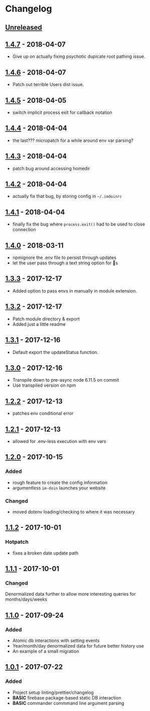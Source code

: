 # Changelog

## [Unreleased][]

## [1.4.7][] - 2018-04-07
* Give up on actually fixing psychotic dupicate root pathing issue.

## [1.4.6][] - 2018-04-07
* Patch out terrible Users dist issue.

## [1.4.5][] - 2018-04-05
* switch implicit process exit for callback notation

## [1.4.4][] - 2018-04-04
* the last??? micropatch for a while around env var parsing?

## [1.4.3][] - 2018-04-04
* patch bug around accessing homedir

## [1.4.2][] - 2018-04-04
* actually fix that bug, by storing config in `~/.imdoinrc`

## [1.4.1][] - 2018-04-04
* finally fix the bug where `process.exit()` had to be used to close connection

## [1.4.0][] - 2018-03-11
* npmignore the .env file to persist through updates
* let the user pass through a text string option for 🌈s

## [1.3.3][] - 2017-12-17
* Added option to pass envs in manually in module extension.

## [1.3.2][] - 2017-12-17
* Patch module directory & export
* Added just a little readme

## [1.3.1][] - 2017-12-16
* Default export the updateStatus function.

## [1.3.0][] - 2017-12-16
* Transpile down to pre-async node 6.11.5 on commit
* Use transpiled version on npm

## [1.2.2][] - 2017-12-13
* patches env conditional error

## [1.2.1][] - 2017-12-13
* allowed for .env-less execution with env vars

## [1.2.0][] - 2017-10-15
### Added
* rough feature to create the config information
* argumentless `im-doin` launches your website

### Changed
* moved dotenv loading/checking to where it was necessary

## [1.1.2][] - 2017-10-01
### Hotpatch
* fixes a broken date update path

## [1.1.1][] - 2017-10-01
### Changed
Denormalized data further to allow more interesting queries for months/days/weeks

## [1.1.0][] - 2017-09-24
### Added
* Atomic db interactions with setting events
* Year/month/day denormalized data for future better history use
* An example of a small migration

## [1.0.1][] - 2017-07-22

### Added
* Project setup linting/prettier/changelog
* **BASIC** firebase package-based static DB interaction
* **BASIC** commander commmand line argument parsing


[Unreleased]: https://github.com/one19/im-doin/compare/v1.4.7...HEAD
[1.4.7]: https://github.com/one19/im-doin/compare/v1.4.6...v1.4.7
[1.4.6]: https://github.com/one19/im-doin/compare/v1.4.5...v1.4.6
[1.4.5]: https://github.com/one19/im-doin/compare/v1.4.4...v1.4.5
[1.4.4]: https://github.com/one19/im-doin/compare/v1.4.3...v1.4.4
[1.4.3]: https://github.com/one19/im-doin/compare/v1.4.2...v1.4.3
[1.4.2]: https://github.com/one19/im-doin/compare/v1.4.1...v1.4.2
[1.4.1]: https://github.com/one19/im-doin/compare/v1.4.0...v1.4.1
[1.4.0]: https://github.com/one19/im-doin/compare/v1.3.3...v1.4.0
[1.3.3]: https://github.com/one19/im-doin/compare/v1.3.2...v1.3.3
[1.3.2]: https://github.com/one19/im-doin/compare/v1.3.1...v1.3.2
[1.3.1]: https://github.com/one19/im-doin/compare/v1.3.0...v1.3.1
[1.3.0]: https://github.com/one19/im-doin/compare/v1.2.2...v1.3.0
[1.2.2]: https://github.com/one19/im-doin/compare/v1.2.1...v1.2.2
[1.2.1]: https://github.com/one19/im-doin/compare/v1.2.0...v1.2.1
[1.2.0]: https://github.com/one19/im-doin/compare/v1.1.2...v1.2.0
[1.1.2]: https://github.com/one19/im-doin/compare/v1.1.1...v1.1.2
[1.1.1]: https://github.com/one19/im-doin/compare/v1.1.0...v1.1.1
[1.1.0]: https://github.com/one19/im-doin/compare/v1.0.1...v1.1.0
[1.0.1]: https://github.com/one19/im-doin/tree/v1.0.1